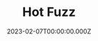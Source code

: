 ---
title: "Hot Fuzz"
year: 2007
date: 2023-02-07T00:00:00.000Z
permalink: /almanac/movies/2023-02-07-hot-fuzz/index.html
link: https://boxd.it/3PlXlH
rating: 3
---